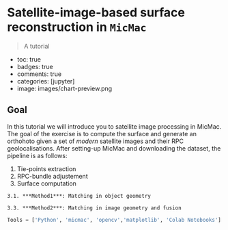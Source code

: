 # Satellite-image-based surface reconstruction in `MicMac`
> A tutorial

- toc: true 
- badges: true
- comments: true
- categories: [jupyter] 
- image: images/chart-preview.png

## Goal 

In this tutorial we will introduce you to satellite image processing in MicMac. The goal of the exercise is to compute the surface and generate an orthohoto given a set of *modern* satellite images and their RPC geolocalisations. After setting-up MicMac and downloading the dataset, the pipeline is as follows:
  1. Tie-points extraction
  2. RPC-bundle adjustement
  3. Surface computation
    
    3.1. ***Method1***: Matching in object geometry

    3.3. ***Method2***: Matching in image geometry and fusion

```Python
Tools = ['Python', 'micmac', 'opencv','matplotlib', 'Colab Notebooks']
```

